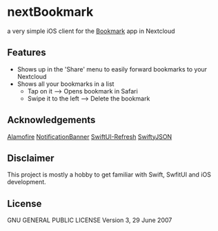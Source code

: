 # nextBookmark

a very simple iOS client for the
[Bookmark](https://github.com/nextcloud/bookmarks) app in Nextcloud

## Features
  * Shows up in the 'Share' menu to easily forward bookmarks to your Nextcloud
  * Shows all your bookmarks in a list
    * Tap on it --> Opens bookmark in Safari
    * Swipe it to the left --> Delete the bookmark
    
## Acknowledgements

[Alamofire](https://github.com/Alamofire/Alamofire)
[NotificationBanner](https://github.com/Daltron/NotificationBanner)
[SwiftUI-Refresh](https://github.com/siteline/SwiftUIRefresh)
[SwiftyJSON](https://github.com/SwiftyJSON/SwiftyJSON)


## Disclaimer
This project is mostly a hobby to get familiar with Swift, SwfitUI and iOS development.

## License
GNU GENERAL PUBLIC LICENSE Version 3, 29 June 2007
